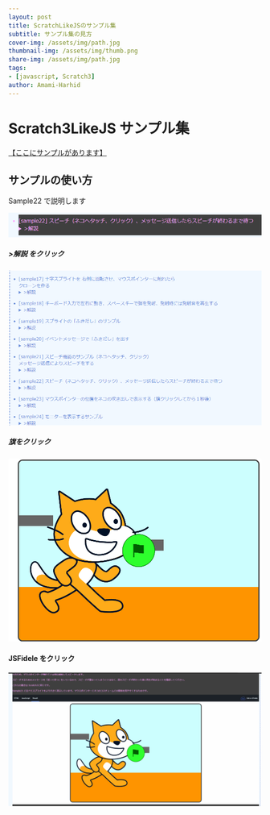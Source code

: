 ```yaml
---
layout: post
title: ScratchLikeJSのサンプル集
subtitle: サンプル集の見方
cover-img: /assets/img/path.jpg
thumbnail-img: /assets/img/thumb.png
share-img: /assets/img/path.jpg
tags: 
- [javascript, Scratch3]
author: Amami-Harhid
---
```


# Scratch3LikeJS サンプル集

[【ここにサンプルがあります】](https://amami-harhid.github.io/scratch3LikeSample/)

## サンプルの使い方

Sample22 で説明します

![alt text](../assets/img/sample22/imageSample22.png)

##### >解説 をクリック
![alt text](../assets/img/sample22/sample22クリック.gif)

##### 旗をクリック
![alt text](../assets/img/sample22/sample22緑の旗.gif)

#### JSFidele をクリック
![alt text](../assets/img/sample22/sample22_jsfiddle.gif)

<br>


